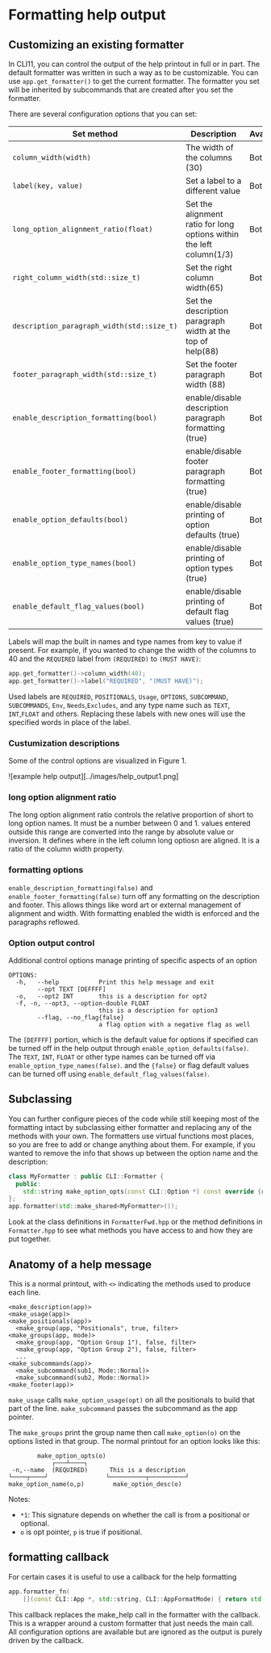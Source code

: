 # Formatting help output

## Customizing an existing formatter

In CLI11, you can control the output of the help printout in full or in part.
The default formatter was written in such a way as to be customizable. You can
use `app.get_formatter()` to get the current formatter. The formatter you set
will be inherited by subcommands that are created after you set the formatter.

There are several configuration options that you can set:

| Set method                                 | Description                                                          | Availability |
| ------------------------------------------ | -------------------------------------------------------------------- | ------------ |
| `column_width(width)`                      | The width of the columns (30)                                        | Both         |
| `label(key, value)`                        | Set a label to a different value                                     | Both         |
| `long_option_alignment_ratio(float)`       | Set the alignment ratio for long options within the left column(1/3) | Both         |
| `right_column_width(std::size_t)`          | Set the right column width(65)                                       | Both         |
| `description_paragraph_width(std::size_t)` | Set the description paragraph width at the top of help(88)           | Both         |
| `footer_paragraph_width(std::size_t)`      | Set the footer paragraph width (88)                                  | Both         |
| `enable_description_formatting(bool)`      | enable/disable description paragraph formatting (true)               | Both         |
| `enable_footer_formatting(bool)`           | enable/disable footer paragraph formatting (true)                    | Both         |
| `enable_option_defaults(bool)`             | enable/disable printing of option defaults (true)                    | Both         |
| `enable_option_type_names(bool)`           | enable/disable printing of option types (true)                       | Both         |
| `enable_default_flag_values(bool)`         | enable/disable printing of default flag values (true)                | Both         |

Labels will map the built in names and type names from key to value if present.
For example, if you wanted to change the width of the columns to 40 and the
`REQUIRED` label from `(REQUIRED)` to `(MUST HAVE)`:

```cpp
app.get_formatter()->column_width(40);
app.get_formatter()->label("REQUIRED", "(MUST HAVE)");
```

Used labels are `REQUIRED`, `POSITIONALS`, `Usage`, `OPTIONS`, `SUBCOMMAND`,
`SUBCOMMANDS`, `Env`, `Needs`,`Excludes`, and any type name such as `TEXT`,
`INT`,`FLOAT` and others. Replacing these labels with new ones will use the
specified words in place of the label.

### Custumization descriptions

Some of the control options are visualized in Figure 1.

![example help output][../images/help_output1.png]

### long option alignment ratio

The long option alignment ratio controls the relative proportion of short to
long option names. It must be a number between 0 and 1. values entered outside
this range are converted into the range by absolute value or inversion. It
defines where in the left column long optiosn are aligned. It is a ratio of the
column width property.

### formatting options

`enable_description_formatting(false)` and `enable_footer_formatting(false)`
turn off any formatting on the description and footer. This allows things like
word art or external management of alignment and width. With formatting enabled
the width is enforced and the paragraphs reflowed.

### Option output control

Additional control options manage printing of specific aspects of an option

```text
OPTIONS:
  -h,   --help           Print this help message and exit
        --opt TEXT [DEFFFF]
  -o,   --opt2 INT       this is a description for opt2
  -f, -n, --opt3, --option-double FLOAT
                         this is a description for option3
        --flag, --no_flag{false}
                         a flag option with a negative flag as well
```

The `[DEFFFF]` portion, which is the default value for options if specified can
be turned off in the help output through `enable_option_defaults(false)`. The
`TEXT`, `INT`, `FLOAT` or other type names can be turned off via
`enable_option_type_names(false)`. and the `{false}` or flag default values can
be turned off using `enable_default_flag_values(false)`.

## Subclassing

You can further configure pieces of the code while still keeping most of the
formatting intact by subclassing either formatter and replacing any of the
methods with your own. The formatters use virtual functions most places, so you
are free to add or change anything about them. For example, if you wanted to
remove the info that shows up between the option name and the description:

```cpp
class MyFormatter : public CLI::Formatter {
  public:
    std::string make_option_opts(const CLI::Option *) const override {return "";}
};
app.formatter(std::make_shared<MyFormatter>());
```

Look at the class definitions in `FormatterFwd.hpp` or the method definitions in
`Formatter.hpp` to see what methods you have access to and how they are put
together.

## Anatomy of a help message

This is a normal printout, with `<>` indicating the methods used to produce each
line.

```text
<make_description(app)>
<make_usage(app)>
<make_positionals(app)>
  <make_group(app, "Positionals", true, filter>
<make_groups(app, mode)>
  <make_group(app, "Option Group 1"), false, filter>
  <make_group(app, "Option Group 2"), false, filter>
  ...
<make_subcommands(app)>
  <make_subcommand(sub1, Mode::Normal)>
  <make_subcommand(sub2, Mode::Normal)>
<make_footer(app)>
```

`make_usage` calls `make_option_usage(opt)` on all the positionals to build that
part of the line. `make_subcommand` passes the subcommand as the app pointer.

The `make_groups` print the group name then call `make_option(o)` on the options
listed in that group. The normal printout for an option looks like this:

```text
        make_option_opts(o)
            ┌───┴────┐
 -n,--name  (REQUIRED)      This is a description
└────┬────┘                └──────────┬──────────┘
make_option_name(o,p)        make_option_desc(o)
```

Notes:

- `*1`: This signature depends on whether the call is from a positional or
  optional.
- `o` is opt pointer, `p` is true if positional.

## formatting callback

For certain cases it is useful to use a callback for the help formatting

```c++
app.formatter_fn(
    [](const CLI::App *, std::string, CLI::AppFormatMode) { return std::string("This is really simple"); });
```

This callback replaces the make_help call in the formatter with the callback.
This is a wrapper around a custom formatter that just needs the main call. All
configuration options are available but are ignored as the output is purely
driven by the callback.
